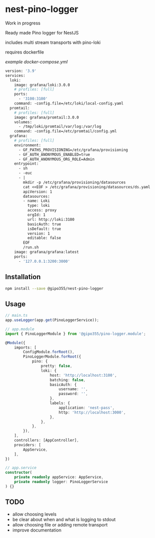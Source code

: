 # nest-pino-logger

Work in progress

Ready made Pino logger for NestJS

includes multi stream transports with pino-loki

requires dockerfile

_example docker-compose.yml_

```dockerfile
version: '3.9'
services:
  loki:
    image: grafana/loki:3.0.0
    # profiles: [full]
    ports:
      - '3100:3100'
    command: -config.file=/etc/loki/local-config.yaml
  promtail:
    # profiles: [full]
    image: grafana/promtail:3.0.0
    volumes:
      - /tmp/loki/promtail/var/log:/var/log
    command: -config.file=/etc/promtail/config.yml
  grafana:
    # profiles: [full]
    environment:
      - GF_PATHS_PROVISIONING=/etc/grafana/provisioning
      - GF_AUTH_ANONYMOUS_ENABLED=true
      - GF_AUTH_ANONYMOUS_ORG_ROLE=Admin
    entrypoint:
      - sh
      - -euc
      - |
        mkdir -p /etc/grafana/provisioning/datasources
        cat <<EOF > /etc/grafana/provisioning/datasources/ds.yaml
        apiVersion: 1
        datasources:
        - name: Loki
          type: loki
          access: proxy
          orgId: 1
          url: http://loki:3100
          basicAuth: true
          isDefault: true
          version: 1
          editable: false
        EOF
        /run.sh
    image: grafana/grafana:latest
    ports:
      - '127.0.0.1:3200:3000'
```

## Installation

```bash
npm install --save @gipo355/nest-pino-logger
```

## Usage

```ts
// main.ts
app.useLogger(app.get(PinoLoggerService));
```

```ts
// app.module
import { PinoLoggerModule } from '@gipo355/pino-logger.module';

@Module({
    imports: [
        ConfigModule.forRoot(),
        PinoLoggerModule.forRoot({
            pino: {
                pretty: false,
                loki: {
                    host: 'http://localhost:3100',
                    batching: false,
                    basicAuth: {
                        username: '',
                        password: '',
                    },
                    labels: {
                        application: 'nest-pass',
                        http: 'http://localhost:3000',
                    },
                },
            },
        }),
    ],
    controllers: [AppController],
    providers: [
        AppService,
    ],
})
```

```ts
// app.service
constructor(
    private readonly appService: AppService,
    private readonly logger: PinoLoggerService
) {}
```

## TODO

- allow choosing levels
- be clear about when and what is logging to stdout
- allow choosing file or adding remote transport
- improve documentation
